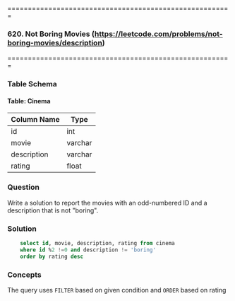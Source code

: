 =======================================================
### 620. Not Boring Movies (https://leetcode.com/problems/not-boring-movies/description)
=======================================================

### Table Schema

#### Table: Cinema

| Column Name | Type    |
|-------------|---------|
| id          | int     |
| movie       | varchar |
| description | varchar |
| rating      | float   |

### Question

Write a solution to report the movies with an odd-numbered ID and a description that is not "boring".

### Solution

```sql
    select id, movie, description, rating from cinema
    where id %2 !=0 and description != 'boring'
    order by rating desc
```

### Concepts

The query uses `FILTER` based on given condition and `ORDER` based on rating
